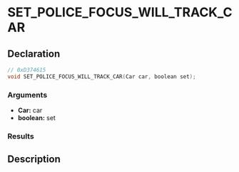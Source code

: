 # SET_POLICE_FOCUS_WILL_TRACK_CAR

## Declaration
```cpp
// 0xD374615
void SET_POLICE_FOCUS_WILL_TRACK_CAR(Car car, boolean set);
```

### Arguments
- **Car:** car
- **boolean:** set

### Results

## Description
